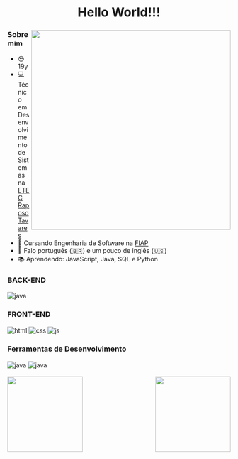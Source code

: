 <div align="center" class="title">
   <h1 align="center">Hello World!!!</h1>
</div>

<div class="mainContent">

   <div class="center" class="img_right">
      <img align="right" width="450em" src="https://media.discordapp.net/attachments/1057382154985811971/1202661140220354711/pngegg.png?ex=65ce4478&is=65bbcf78&hm=f565b75649c2b97c6cf3b5081dc08e21a55f29ee5f2241ff5b6fd05a24ff7b34&=&format=webp&quality=lossless&width=758&height=671">
   </div>

   <div align="left" class="leftContent">
   
### Sobre mim
 - 😎 19y
 - 💻 Técnico em Desenvolvimento de Sistemas na <a href="https://etecraposotavares.cps.sp.gov.br/">ETEC Raposo Tavares</a>
 - 📕 Cursando Engenharia de Software na <a href="https://www.fiap.com.br/">FIAP</a>
 - 💬 Falo português (🇧🇷) e um pouco de inglês (🇺🇸)
 - 📚 Aprendendo: JavaScript, Java, SQL e Python

### BACK-END
<div style="display: inline_block" class="displayBadge1">
   <img align="center" alt="java" src="https://img.shields.io/badge/Java-ED8B00?style=for-the-badge&logo=openjdk&logoColor=white"></img>
</div>

### FRONT-END
<div style="display: inline_block" class="displayBadge2">
   <img align="center" alt="html" src="https://img.shields.io/badge/HTML-239120?style=for-the-badge&logo=html5&logoColor=white"></img>
   <img align="center" alt="css" src="https://img.shields.io/badge/CSS-239120?&style=for-the-badge&logo=css3&logoColor=white"></img>
   <img align="center" alt="js" src="https://img.shields.io/badge/JavaScript-F7DF1E?style=for-the-badge&logo=javascript&logoColor=black"></img>
</div>

### Ferramentas de Desenvolvimento
<div style="display: inline_block" class="displayBadge3">
   <img align="center" alt="java" src="https://img.shields.io/badge/Visual_Studio_Code-0078D4?style=for-the-badge&logo=visual%20studio%20code&logoColor=white"></img>
   <img align="center" alt="java" src="https://img.shields.io/badge/IntelliJ_IDEA-000000.svg?style=for-the-badge&logo=intellij-idea&logoColor=white"></img>
</div>

   </div>
</div>

<br/>

<div class="gitStats">
<img align="left"  height="170em"  src="https://github-readme-stats.vercel.app/api?username=siigAprendiz&show_icons=true&theme=prussian">
<img align="right" height="170em" src="https://github-readme-stats.vercel.app/api/top-langs/?username=siigAprendiz&layout=compact&theme=prussian">
</div>

